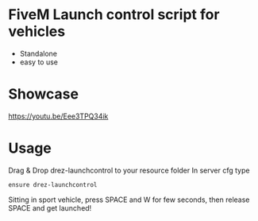 # FiveM Launch control script for vehicles
- Standalone
- easy to use

# Showcase
https://youtu.be/Eee3TPQ34ik

# Usage
Drag & Drop drez-launchcontrol to your resource folder
In server cfg type
```
ensure drez-launchcontrol
```

Sitting in sport vehicle, press SPACE and W for few seconds, then release SPACE and get launched!